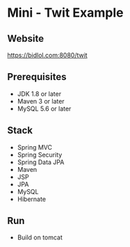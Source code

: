 # Mini - Twit Example

## Website
https://bidlol.com:8080/twit

## Prerequisites
- JDK 1.8 or later
- Maven 3 or later
- MySQL 5.6 or later

## Stack
- Spring MVC
- Spring Security
- Spring Data JPA
- Maven
- JSP
- JPA
- MySQL
- Hibernate

## Run
- Build on tomcat 
